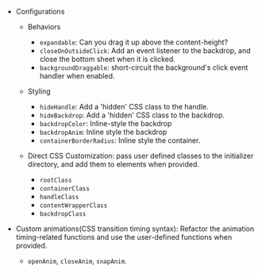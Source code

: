 - Configurations

  - Behaviors

    - `expandable`: Can you drag it up above the content-height?
    - `closeOnOutsideClick`: Add an event listener to the backdrop, and close the bottom sheet when it is clicked.
    - `backgroundDraggable`: short-circuit the background's click event handler when enabled.

  - Styling

    - `hideHandle`: Add a 'hidden' CSS class to the handle.
    - `hideBackdrop`: Add a 'hidden' CSS class to the backdrop.
    - `backdropColor`: Inline-style the backdrop
    - `backdropAnim`: Inline style the backdrop
    - `containerBorderRadius`: Inline style the container.

  - Direct CSS Customization: pass user defined classes to the initializer directory, and add them to elements when provided.
    - `rootClass`
    - `containerClass`
    - `handleClass`
    - `contentWrapperClass`
    - `backdropClass`

- Custom animations(CSS transition timing syntax): Refactor the animation timing-related functions and use the user-defined functions when provided.
  - `openAnim`, `closeAnim`, `snapAnim`.

